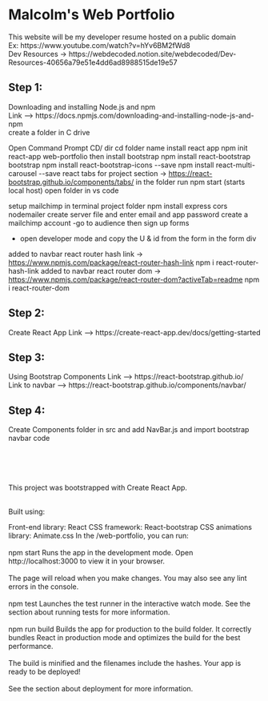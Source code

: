 <h1> Malcolm's Web Portfolio </h1>
This website will be my developer resume hosted on a public domain <br />
Ex: https://www.youtube.com/watch?v=hYv6BM2fWd8 <br />
Dev Resources -> https://webdecoded.notion.site/webdecoded/Dev-Resources-40656a79e51e4dd6ad8988515de19e57 <br />

<h2>Step 1:</h2> Downloading and installing Node.js and npm <br />
Link --> https://docs.npmjs.com/downloading-and-installing-node-js-and-npm <br />
create a folder in C drive 

Open Command Prompt
CD/
dir 
cd folder name
install react app
npm init react-app web-portfolio
then install bootstrap
npm install react-bootstrap bootstrap
npm install react-bootstrap-icons --save
npm install react-multi-carousel --save
react tabs for project section -> https://react-bootstrap.github.io/components/tabs/
in the folder run 
npm start (starts local host)
open folder in vs code


setup mailchimp in terminal project folder
npm install express cors nodemailer
create server file and enter email and app password
create a mailchimp account
-go to audience then sign up forms
- open developer mode and copy the U & id from the form in the form div

added to navbar react router hash link -> https://www.npmjs.com/package/react-router-hash-link
npm i react-router-hash-link
added to navbar react router dom -> https://www.npmjs.com/package/react-router-dom?activeTab=readme
npm i react-router-dom


<h2>Step 2:</h2> Create React App
Link --> https://create-react-app.dev/docs/getting-started <br />

<h2>Step 3:</h2> Using Bootstrap Components
Link --> https://react-bootstrap.github.io/ <br />
Link to navbar --> https://react-bootstrap.github.io/components/navbar/ <br />

<h2>Step 4:</h2> Create Components folder in src and add NavBar.js and import bootstrap navbar code <br />


<br />
<br />
<br />
<br />

This project was bootstrapped with Create React App. <br /> <br />


Built using: <br />

Front-end library: React
CSS framework: React-bootstrap 
CSS animations library: Animate.css
In the /web-portfolio, you can run:  <br />
<br />
npm start
Runs the app in the development mode.
Open http://localhost:3000 to view it in your browser. <br />
<br />
The page will reload when you make changes.
You may also see any lint errors in the console. <br />
<br />
npm test
Launches the test runner in the interactive watch mode.
See the section about running tests for more information. <br />
<br />
npm run build
Builds the app for production to the build folder.
It correctly bundles React in production mode and optimizes the build for the best performance. <br />
<br />
The build is minified and the filenames include the hashes.
Your app is ready to be deployed! <br />
<br />
See the section about deployment for more information.
